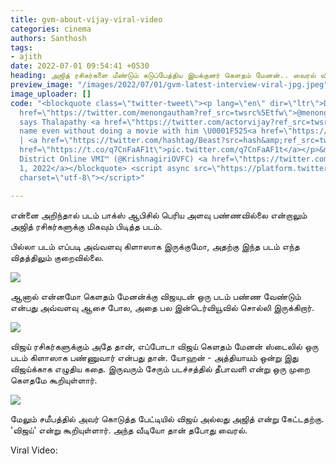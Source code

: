```yaml
---
title: gvm-about-vijay-viral-video
categories: cinema
authors: Santhosh
tags:
- ajith
date: 2022-07-01 09:54:41 +0530
heading: அஜித் ரசிகர்களை மீண்டும் கடுப்பேத்திய இயக்குனர் கெளதம் மேனன்.. வைரல் வீடியோ..!
preview_image: "/images/2022/07/01/gvm-latest-interview-viral-jpg.jpeg"
image_uploader: []
code: "<blockquote class=\"twitter-tweet\"><p lang=\"en\" dir=\"ltr\">Director <a
  href=\"https://twitter.com/menongautham?ref_src=twsrc%5Etfw\">@menongautham</a>
  says Thalapathy <a href=\"https://twitter.com/actorvijay?ref_src=twsrc%5Etfw\">@actorvijay</a>
  name even without doing a movie with him \U0001F525<a href=\"https://twitter.com/hashtag/Varisu?src=hash&amp;ref_src=twsrc%5Etfw\">#Varisu</a>
  | <a href=\"https://twitter.com/hashtag/Beast?src=hash&amp;ref_src=twsrc%5Etfw\">#Beast</a><a
  href=\"https://t.co/q7CnFaAF1t\">pic.twitter.com/q7CnFaAF1t</a></p>&mdash; Krishnagiri
  District Online VMI™ (@KrishnagiriOVFC) <a href=\"https://twitter.com/KrishnagiriOVFC/status/1542716931828248576?ref_src=twsrc%5Etfw\">July
  1, 2022</a></blockquote> <script async src=\"https://platform.twitter.com/widgets.js\"
  charset=\"utf-8\"></script>"

---
```

என்னை அறிந்தால் படம் பாக்ஸ் ஆபிசில் பெரிய அளவு பண்ணவில்லை என்றாலும் அஜித் ரசிகர்களுக்கு மிகவும் பிடித்த படம்.

பில்லா படம் எப்படி அவ்வளவு கிளாஸாக இருக்குமோ, அதற்கு இந்த படம் எந்த விதத்திலும் குறைவில்லை.

![](/images/2022/07/01/gvm-interview-3-jpg.jpeg)

ஆனால் என்னமோ கெளதம் மேனன்க்கு விஜயுடன் ஒரு படம் பண்ண வேண்டும் என்பது அவ்வளவு ஆசை போல, அதை பல இன்டெர்வியூவில் சொல்லி இருக்கிறார்.

![](/images/2022/07/01/gvm-interview-2-1-jpg.jpeg)

விஜய் ரசிகர்களுக்கும் அதே தான், எப்போடா விஜய் கெளதம் மேனன் ஸ்டைலில் ஒரு படம் கிளாஸாக பண்ணுவார் என்பது தான். யோஹன் - அத்தியாயம் ஒன்று இது விஜய்க்காக எழுதிய கதை. இருவரும் சேரும் படச்சத்தில் தீபாவளி என்று ஒரு முறை கௌதமே கூறியுள்ளார்.

![](/images/2022/07/01/gvm-interview-1-1-jpg.jpeg)

மேலும் சமீபத்தில் அவர் கொடுத்த பேட்டியில் விஜய் அல்லது அஜித் என்று கேட்டதற்கு. 'விஜய்' என்று கூறியுள்ளார். அந்த வீடியோ தான் தபோது வைரல்.

Viral Video:
